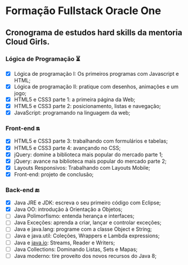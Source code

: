 # Formação Fullstack Oracle One

## Cronograma de estudos hard skills da mentoria Cloud Girls.

### Lógica de Programação ⏳

- [x]  Lógica de programação I: Os primeiros programas com Javascript e HTML;
- [x]  Lógica de programação II: pratique com desenhos, animações e um jogo;
- [x]  HTML5 e CSS3 parte 1: a primeira página da Web;
- [x]  HTML5 e CSS3 parte 2: posicionamento, listas e navegação;
- [x]  JavaScript: programando na linguagem da web;

### Front-end 🔛

- [x]  HTML5 e CSS3 parte 3: trabalhando com formulários e tabelas;
- [x]  HTML5 e CSS3 parte 4: avançando no CSS;
- [x]  jQuery: domine a biblioteca mais popular do mercado parte 1;
- [x]  jQuery: avance na biblioteca mais popular do mercado parte 2;
- [x]  Layouts Responsivos: Trabalhando com Layouts Mobile;
- [x]  Front-end: projeto de conclusão;

### Back-end 🔚

- [x]  Java JRE e JDK: escreva o seu primeiro código com Eclipse;
- [x]  Java OO: introdução à Orientação a Objetos;
- [ ]  Java Polimorfismo: entenda herança e interfaces;
- [ ]  Java Exceções: aprenda a criar, lançar e controlar exceções;
- [ ]  Java e java.lang: programe com a classe Object e String;
- [ ]  Java e java.util: Coleções, Wrappers e Lambda expressions;
- [ ]  Java e [java.io](http://java.io/): Streams, Reader e Writers;
- [ ]  Java Collections: Dominando Listas, Sets e Mapas;
- [ ]  Java moderno: tire proveito dos novos recursos do Java 8;